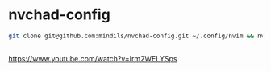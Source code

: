 # nvchad-config

```sh
git clone git@github.com:mindils/nvchad-config.git ~/.config/nvim && nvim
```

## 
https://www.youtube.com/watch?v=Irm2WELYSps
